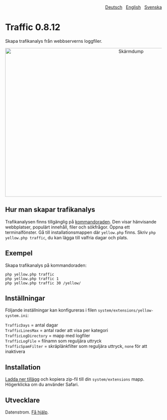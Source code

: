 <p align="right"><a href="README-de.md">Deutsch</a> &nbsp; <a href="README.md">English</a> &nbsp; <a href="README-sv.md">Svenska</a></p>

# Traffic 0.8.12

Skapa trafikanalys från webbserverns loggfiler.

<p align="center"><img src="traffic-screenshot.png?raw=true" width="794" height="478" alt="Skärmdump"></p>

## Hur man skapar trafikanalys

Trafikanalysen finns tillgänglig på [kommandoraden](https://github.com/datenstrom/yellow-extensions/tree/master/source/command/README-sv.md). Den visar hänvisande webbplatser, populärt innehåll, filer och sökfrågor. Öppna ett terminalfönster. Gå till installationsmappen där `yellow.php` finns. Skriv `php yellow.php traffic`, du kan lägga till valfria dagar och plats. 

## Exempel

Skapa trafikanalys på kommandoraden:

`php yellow.php traffic`  
`php yellow.php traffic 1`  
`php yellow.php traffic 30 /yellow/` 

## Inställningar

Följande inställningar kan konfigureras i filen `system/extensions/yellow-system.ini`:

`TrafficDays` = antal dagar  
`TrafficLinesMax` = antal rader att visa per kategori  
`TrafficLogDirectory` = mapp med logfiler  
`TrafficLogFile` = filnamn som reguljära uttryck  
`TrafficSpamFilter` = skräplänkfilter som reguljära uttryck, `none` för att inaktivera  

## Installation

[Ladda ner tillägg](https://github.com/datenstrom/yellow-extensions/raw/master/zip/traffic.zip) och kopiera zip-fil till din `system/extensions` mapp. Högerklicka om du använder Safari.

## Utvecklare

Datenstrom. [Få hjälp](https://datenstrom.se/sv/yellow/help/).
